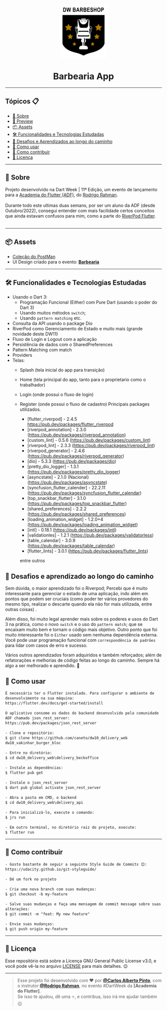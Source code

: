 <p align="center">
    <img src="https://github.com/caneto/darkweek11_barbearia/blob/main/dw_barbershop/assets/images/imgLogo.png" width="150" alt="Logo App Barbearia"/>
</p>

<h1 align="center">Barbearia App</h1>

---

<h2>Tópicos 📋</h2>

   <p>

   - [📖 Sobre](#-sobre)
   - [📱 Preview](#-preview)
   - [📦 Assets](#-assets)
   - [🛠️ Funcionalidades e Tecnologias Estudadas](#%EF%B8%8F-funcionalidades-e-tecnologias-estudadas)
   - [🤯 Desafios e Aprendizados ao longo do caminho](#-desafios-e-aprendizados-ao-longo-do-caminho)
   - [🤔 Como usar](#-como-usar)
   - [💪 Como contribuir](#-como-contribuir)
   - [📝 Licença](#-licença)

   </p>

---

<h2>📖 Sobre</h2>

<p>
    Projeto desenvolvido na Dart Week | 11ª Edição, um evento de lançamento para a <a href="http://academiadoflutter.com.br/">Academia do Flutter (ADF)</a>, do <a href="https://github.com/rodrigorahman">Rodrigo Rahman</a>.<br><br>
    Durante todo este ultimas duas semans, por ser um aluno da ADF (desde Outubro/2022), consegui entender com mais facilidade certos conceitos que ainda estavam confusos para mim, como a parte do <a href="https://pub.dev/packages/flutter_riverpod">RiverPod Flutter</a>.<br>
    <br>
</p>


---

<h2>📦 Assets</h2>

- <a href="https://github.com/caneto/darkweek11_barbearia/blob/main/dw_postman/DW11.postman_collection.json">Coleção do PostMan</a>
- UI Design criado para o evento: <a href="https://www.figma.com/file/FTkFmMrmIMUipkJ8FrcWfb/DW-Barbeshop?type=design&node-id=0-1&mode=design&t=lq1OHCPQ3DDpp4Zx-0">**Barbearia**</a>
---   

<h2>🛠️ Funcionalidades e Tecnologias Estudadas</h2>

- Usando o Dart 3:
    - Programação Funcional (Either) com Pure Dart (usando o poder do Dart 3)
    - Usando muitos métodos `switch`;
    - Usando `pattern matching` etc.
- Consulta da API usando o package Dio
- RiverPod como Gerenciamento de Estado e muito mais (grande novidade deste DW11)
- Fluxo de Login e Logout com a aplicação
- Persistência de dados com o SharedPreferences
- Pattern Matching com match
- Providers
- Telas: 
  - Splash (tela inicial do app para transição)
  - Home (tela principal do app, tanto para o proprietario como o trabalhador)
  - Login (onde possui o fluxo de login)
  - Register (onde possui o fluxo de cadastro)
   Principais packages utilizados.
    - [flutter_riverpod] - 2.4.5 https://pub.dev/packages/flutter_riverpod
    - [riverpod_annotation] - 2.3.0 (https://pub.dev/packages/riverpod_annotation)
    - [custom_lint] - 0.5.6 (https://pub.dev/packages/custom_lint)
    - [riverpod_lint] - 2.3.3 (https://pub.dev/packages/riverpod_lint)
    - [riverpod_generator] - 2.4.6 (https://pub.dev/packages/riverpod_generator)
    - [dio] - 5.3.3 (https://pub.dev/packages/dio)
    - [pretty_dio_logger] - 1.3.1 (https://pub.dev/packages/pretty_dio_logger)
    - [asyncstate] - 2.1.0 (Nacional) (https://pub.dev/packages/asyncstate)
    - [syncfusion_flutter_calender] - 22.2.11 (https://pub.dev/packages/syncfusion_flutter_calendar)
    - [top_snackbar_flutter] - 3.1.0 (https://pub.dev/packages/top_snackbar_flutter)
    - [shared_preferences] - 2.2.2 (https://pub.dev/packages/shared_preferences)
    - [loading_animation_widget] - 1.2.0+4 (https://pub.dev/packages/loading_animation_widget)
    - [intl] - 0.18.1 (https://pub.dev/packages/intl)
    - [validationles] - 1.2.1 (https://pub.dev/packages/validatorless)
    - [table_calendar] - 3.0.9 (https://pub.dev/packages/table_calendar)
    - [flutter_lints] - 3.0.1 (https://pub.dev/packages/flutter_lints)
         
    entre outros

<h2>🤯 Desafios e aprendizado ao longo do caminho</h2>

Sem dúvida, o maior aprendizado foi o Riverpod; Percebi que é muito interessante para gerenciar o estado de uma aplicação, indo além em pontos que podem ser cruciais (como poder ter vários provedores do mesmo tipo, realizar o descarte quando ela não for mais utilizada, entre outras coisas) .

Além disso, foi muito legal aprender mais sobre os poderes e usos do Dart 3 na prática, como o novo `switch` e o uso do `pattern match`; que se encaixam muito bem e tornam o código mais objetivo. Outro ponto que foi muito interessante foi o `Either` usado sem nenhuma dependência externa. Você pode usar programação funcional com `correspondência de padrões` para lidar com casos de erro e sucesso.

Vários outros aprendizados foram adquiridos e também reforçados; além de refatorações e melhorias de código feitas ao longo do caminho. Sempre há algo a ser melhorado e aprendido. 🚀
</p>

<h2>🤔 Como usar</h2>

   ```
   É necessário ter o Flutter instalado. Para configurar o ambiente de desenvolvimento na sua máquina:
   https://flutter.dev/docs/get-started/install

   O aplicativo consome os dados do backend desenvolvido pela comunidade ADF chamado json_rest_server:
   https://pub.dev/packages/json_rest_server

   - Clone o repositório:
   $ git clone https://github.com/caneto/dw10_delivery_web dw10_vakinhar_burger_bloc

   - Entre no diretório:
   $ cd dw10_delivery_web\delivery_beckoffice

   - Instale as dependências:
   $ flutter pub get

   - Instale o json_rest_server
   $ dart pub global activate json_rest_server

   - Abra a pasta em CMD, o backend
   $ cd dw10_delivery_web\delivery_api

   - Para inicializá-lo, execute o comando:
   $ jrs run

   - Em outro terminal, no diretório raiz do projeto, execute:
   $ flutter run
   ```

---

<h2>💪 Como contribuir</h2>

   ```
   - Gosto bastante de seguir a seguinte Style Guide de Commits 😊:
   https://udacity.github.io/git-styleguide/

   - Dê um fork no projeto 

   - Cria uma nova branch com suas mudanças:
   $ git checkout -b my-feature

   - Salve suas mudanças e faça uma mensagem de commit message sobre suas alterações:
   $ git commit -m "feat: My new feature"

   - Envie suas mudanças:
   $ git push origin my-feature
   ```

---

<h2>📝 Licença</h2>

<p>
   Esse repositório está sobre a Licença GNU General Public License v3.0, e você pode vê-la no arquivo <a href="https://github.com/caneto/darkweek9_vakinha_burger/blob/main/LICENSE">LICENSE</a> para mais detalhes. 😉
</p>


---

   >Esse projeto foi desenvolvido com ❤️ por **[@Carlos Alberto Pinto](https://www.linkedin.com/in/canetorj/)**, com o instrutor **[@Rodrigo Rahman](https://br.linkedin.com/in/rodrigo-rahman)**, no evento #DartWeek da **[Academia do Flutter]**.<br>
   Se isso te ajudou, dê uma ⭐, e contribua, isso irá me ajudar também 😉


